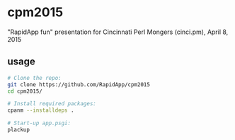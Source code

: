 cpm2015
=======

"RapidApp fun" presentation for Cincinnati Perl Mongers (cinci.pm),
April 8, 2015

## usage

```bash
# Clone the repo:
git clone https://github.com/RapidApp/cpm2015
cd cpm2015/

# Install required packages:
cpanm --installdeps .

# Start-up app.psgi:
plackup

```
